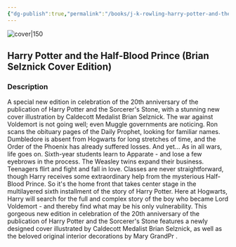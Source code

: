 ```yaml
---
{"dg-publish":true,"permalink":"/books/j-k-rowling-harry-potter-and-the-half-blood-prince-brian-selznick-cover-edition/","title":"\"Harry Potter and the Half-Blood Prince\"","tags":["Fantasy"]}
---
```




![cover|150](http://books.google.com/books/content?id=kFbQvAEACAAJ&printsec=frontcover&img=1&zoom=1&source=gbs_api)

## Harry Potter and the Half-Blood Prince (Brian Selznick Cover Edition)

### Description

A special new edition in celebration of the 20th anniversary of the publication of Harry Potter and the Sorcerer's Stone, with a stunning new cover illustration by Caldecott Medalist Brian Selznick. The war against Voldemort is not going well; even Muggle governments are noticing. Ron scans the obituary pages of the Daily Prophet, looking for familiar names. Dumbledore is absent from Hogwarts for long stretches of time, and the Order of the Phoenix has already suffered losses. And yet... As in all wars, life goes on. Sixth-year students learn to Apparate - and lose a few eyebrows in the process. The Weasley twins expand their business. Teenagers flirt and fight and fall in love. Classes are never straightforward, though Harry receives some extraordinary help from the mysterious Half-Blood Prince. So it's the home front that takes center stage in the multilayered sixth installment of the story of Harry Potter. Here at Hogwarts, Harry will search for the full and complex story of the boy who became Lord Voldemort - and thereby find what may be his only vulnerability. This gorgeous new edition in celebration of the 20th anniversary of the publication of Harry Potter and the Sorcerer's Stone features a newly designed cover illustrated by Caldecott Medalist Brian Selznick, as well as the beloved original interior decorations by Mary GrandPr .
```
